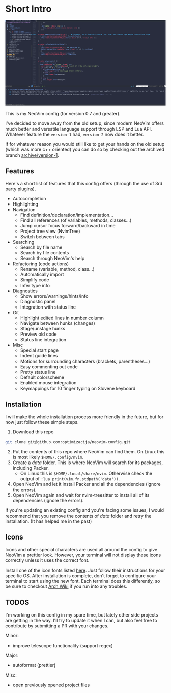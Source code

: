 # Short Intro

![Screenshot](./assets/nvim-screenshot.png)

This is my NeoVim config (for version 0.7 and greater).

I've decided to move away from the old setup, since modern NeoVim offers much better
and versatile language support through LSP and Lua API. 
Whatever feature the `version-1` had, `version-2` now does it better.

If for whatever reason you would still like to get your hands on the old setup
(which was more c++ oriented)
you can do so by checking out the archived branch [archive/version-1](https://github.com/optimizacija/neovim-config/tree/archive/version-1).

## Features

Here's a short list of features that this config offers (through the use of 3rd party plugins).

* Autocompletion 
* Highlighting 
* Navigation
    * Find definition/declaration/implementation...
    * Find all references (of variables, methods, classes...)
    * Jump cursor focus forward/backward in time
    * Project tree view (NvimTree)
    * Switch between tabs
* Searching
    * Search by file name
    * Search by file contents
    * Search through NeoVim's help
* Refactoring (code actions)
    * Rename (variable, method, class...)
    * Automatically import
    * Simplify code
    * Infer type info
* Diagnostics
    * Show errors/warnings/hints/info
    * Diagnostic panel
    * Integration with status line
* Git
    * Highlight edited lines in number column
    * Navigate between hunks (changes)
    * Stage/unstage hunks
    * Preview old code
    * Status line integration
* Misc
    * Special start page
    * Indent guide lines
    * Motions for surrounding characters (brackets, parentheses...)
    * Easy commenting out code
    * Pretty status line
    * Default colorscheme
    * Enabled mouse integration
    * Keymappings for 10 finger typing on Slovene keyboard 

## Installation

I will make the whole installation process more friendly in the future,
but for now just follow these simple steps.

1. Download this repo
```bash
git clone git@github.com:optimizacija/neovim-config.git
```
2. Put the contents of this repo where NeoVim can find them. On Linux this is most likely `$HOME/.config/nvim`.
3. Create a *data* folder. This is where NeoVim will search for its packages, including Packer.
    - On Linux this is `$HOME/.local/share/nvim`. Otherwise check the output of `:lua print(vim.fn.stdpath('data'))`.
4. Open NeoVim and let it install Packer and all the dependencies (ignore the errors).
5. Open NeoVim again and wait for nvim-treesitter to install all of its dependencies (ignore the errors).

If you're updating an existing config and you're facing some issues,
I would recommend that you remove the contents of *data* folder and retry the installation. (It has helped me in the past)


## Icons
Icons and other special characters are used all around the config to give NeoVim a prettier look.
However, your terminal will not display these icons correctly unless it uses the correct font.

Install one of the icon fonts listed [here](https://www.nerdfonts.com/). Just follow their instructions for your specific OS.
After installation is complete, don't forget to configure your terminal to start using the new font. 
Each terminal does this differently, so be sure to checkout [Arch Wiki](https://wiki.archlinux.org/) if you run into any troubles.


## TODOS

I'm working on this config in my spare time, but lately other side projects are getting in the way. I'll try to update it when I can, but also feel free to contribute by submitting a PR with your changes.

Minor:
- improve telescope functionality (support regex)

Major:
- autoformat (prettier)

Misc:
- open previously opened project files
